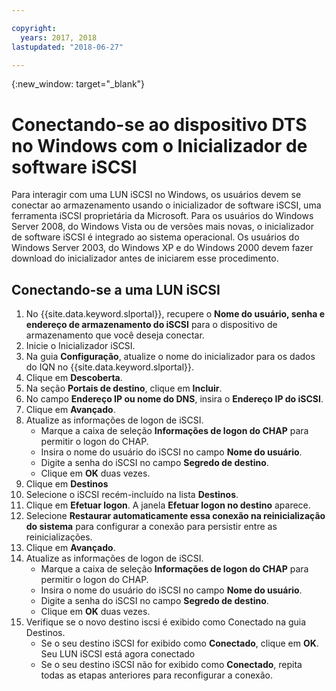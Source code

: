 ```yaml
---

copyright:
  years: 2017, 2018
lastupdated: "2018-06-27"

---
```

{:new_window: target="_blank"}

# Conectando-se ao dispositivo DTS no Windows com o Inicializador de software iSCSI

Para interagir com uma LUN iSCSI no Windows, os usuários devem se conectar ao armazenamento usando o inicializador de software
iSCSI, uma ferramenta iSCSI proprietária da Microsoft. Para os usuários do Windows Server 2008, do Windows Vista ou de versões mais
novas, o inicializador de software iSCSI é integrado ao sistema operacional. Os usuários do Windows Server 2003, do Windows XP e do
Windows 2000 devem fazer download do inicializador antes de iniciarem esse procedimento.

## Conectando-se a uma LUN iSCSI

1. No {{site.data.keyword.slportal}}, recupere o **Nome do usuário, senha e endereço de armazenamento do iSCSI** para o dispositivo de armazenamento que você deseja conectar.
2. Inicie o Inicializador iSCSI.
3. Na guia **Configuração**, atualize o nome do inicializador para os dados do IQN no {{site.data.keyword.slportal}}.
4. Clique em **Descoberta**.
5. Na seção **Portais de destino**, clique em **Incluir**.
6. No campo **Endereço IP ou nome do DNS**, insira o **Endereço IP do iSCSI**.
7. Clique em **Avançado**.
8. Atualize as informações de logon de iSCSI.
   - Marque a caixa de seleção **Informações de logon do CHAP** para permitir o logon do CHAP.
   - Insira o nome do usuário do iSCSI no campo **Nome do usuário**.
   - Digite a senha do iSCSI no campo **Segredo de destino**.
   - Clique em **OK** duas vezes.
9. Clique em **Destinos**
10. Selecione o iSCSI recém-incluído na lista **Destinos**.
11. Clique em **Efetuar logon**. A janela **Efetuar logon no destino** aparece.
12. Selecione **Restaurar automaticamente essa conexão na reinicialização do sistema** para
configurar a conexão para persistir entre as reinicializações.
13. Clique em **Avançado**.
14. Atualize as informações de logon de iSCSI.
    - Marque a caixa de seleção **Informações de logon do CHAP** para permitir o logon do CHAP.
    - Insira o nome do usuário do iSCSI no campo **Nome do usuário**.
    - Digite a senha do iSCSI no campo **Segredo de destino**.
    - Clique em **OK** duas vezes.
15. Verifique se o novo destino iscsi é exibido como Conectado na guia Destinos.
    - Se o seu destino iSCSI for exibido como **Conectado**, clique em **OK**. Seu LUN iSCSI está agora conectado
    - Se o seu destino iSCSI não for exibido como **Conectado**, repita todas as etapas anteriores para reconfigurar a conexão.
